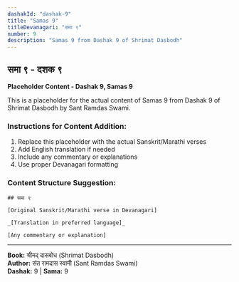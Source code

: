 ```yaml
---
dashakId: "dashak-9"
title: "Samas 9"
titleDevanagari: "समा ९"
number: 9
description: "Samas 9 from Dashak 9 of Shrimat Dasbodh"
---
```


## समा ९ - दशक ९

<!-- TODO: Add the actual Sanskrit/Marathi content here -->

**Placeholder Content - Dashak 9, Samas 9**

This is a placeholder for the actual content of Samas 9 from Dashak 9 of Shrimat Dasbodh by Sant Ramdas Swami.

### Instructions for Content Addition:
1. Replace this placeholder with the actual Sanskrit/Marathi verses
2. Add English translation if needed
3. Include any commentary or explanations
4. Use proper Devanagari formatting

### Content Structure Suggestion:
```
## समा ९

[Original Sanskrit/Marathi verse in Devanagari]

_[Translation in preferred language]_

[Any commentary or explanation]
```

---
**Book:** श्रीमद् दासबोध (Shrimat Dasbodh)  
**Author:** संत रामदास स्वामी (Sant Ramdas Swami)  
**Dashak:** 9 | **Sama:** 9
